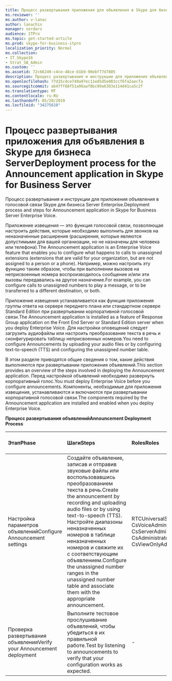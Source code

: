 ```yaml
---
title: Процесс развертывания приложения для объявления в Skype для бизнеса Server
ms.reviewer: ''
ms.author: v-lanac
author: lanachin
manager: serdars
audience: ITPro
ms.topic: get-started-article
ms.prod: skype-for-business-itpro
localization_priority: Normal
ms.collection:
- IT_Skype16
- Strat_SB_Admin
ms.custom: ''
ms.assetid: 72c66249-c4ce-48ce-b1b9-90ebf77d7805
description: Процесс развертывания и инструкции для приложения объявления в голосовой связи Skype для бизнеса Server Enterprise.
ms.openlocfilehash: 77d15c4ce749a97ec11ed5d5e083ccf6fa2aecfa
ms.sourcegitcommit: ab47ff88f51a96aaf8bc99a6303e114d41ca5c2f
ms.translationtype: MT
ms.contentlocale: ru-RU
ms.lasthandoff: 05/20/2019
ms.locfileid: "34275610"
---
```

# <a name="deployment-process-for-the-announcement-application-in-skype-for-business-server"></a><span data-ttu-id="e758e-103">Процесс развертывания приложения для объявления в Skype для бизнеса Server</span><span class="sxs-lookup"><span data-stu-id="e758e-103">Deployment process for the Announcement application in Skype for Business Server</span></span>
 
<span data-ttu-id="e758e-104">Процесс развертывания и инструкции для приложения объявления в голосовой связи Skype для бизнеса Server Enterprise.</span><span class="sxs-lookup"><span data-stu-id="e758e-104">Deployment process and steps for Announcement application in Skype for Business Server Enterprise Voice.</span></span>
  
<span data-ttu-id="e758e-105">Приложение извещения — это функция голосовой связи, позволяющая настроить действия, которые необходимо выполнить для звонков на неназначенные расширения (расширения, которые являются допустимыми для вашей организации, но не назначены для человека или телефона).</span><span class="sxs-lookup"><span data-stu-id="e758e-105">The Announcement application is an Enterprise Voice feature that enables you to configure what happens to calls to unassigned extensions (extensions that are valid for your organization, but are not assigned to a person or a phone).</span></span> <span data-ttu-id="e758e-106">Например, можно настроить эту функцию таким образом, чтобы при выполнении вызовов на неприсвоенные номера воспроизводилось сообщение и/или эти вызовы передавались на другое назначение.</span><span class="sxs-lookup"><span data-stu-id="e758e-106">For example, you can configure calls to unassigned numbers to play a message, or to be transferred to a different destination, or both.</span></span>
  
<span data-ttu-id="e758e-107">Приложение извещения устанавливается как функция приложения группы ответа на сервере переднего плана или стандартном сервере Standard Edition при развертывании корпоративной голосовой связи.</span><span class="sxs-lookup"><span data-stu-id="e758e-107">The Announcement application is installed as a feature of Response Group application on the Front End Server or Standard Edition server when you deploy Enterprise Voice.</span></span> <span data-ttu-id="e758e-108">Для настройки оповещений следует загрузить аудиофайлы или настроить преобразование текста в речь и сконфигурировать таблицу неприсвоенных номеров.</span><span class="sxs-lookup"><span data-stu-id="e758e-108">You need to configure Announcements by uploading your audio files or by configuring text-to-speech (TTS) and configuring the unassigned number table.</span></span>
  
<span data-ttu-id="e758e-109">В этом разделе приводятся общие сведения о том, какие действия выполняются при развертывании приложения объявлений.</span><span class="sxs-lookup"><span data-stu-id="e758e-109">This section provides an overview of the steps involved in deploying the Announcement application.</span></span> <span data-ttu-id="e758e-110">Перед настройкой объявлений необходимо развернуть корпоративный голос.</span><span class="sxs-lookup"><span data-stu-id="e758e-110">You must deploy Enterprise Voice before you configure announcements.</span></span> <span data-ttu-id="e758e-111">Компоненты, необходимые для приложения извещения, устанавливаются и включаются при развертывании корпоративной голосовой связи.</span><span class="sxs-lookup"><span data-stu-id="e758e-111">The components required by the Announcement application are installed and enabled when you deploy Enterprise Voice.</span></span>
  
<span data-ttu-id="e758e-112">**Процесс развертывания объявлений**</span><span class="sxs-lookup"><span data-stu-id="e758e-112">**Announcement Deployment Process**</span></span>

|<span data-ttu-id="e758e-113">**Этап**</span><span class="sxs-lookup"><span data-stu-id="e758e-113">**Phase**</span></span>|<span data-ttu-id="e758e-114">**Шаги**</span><span class="sxs-lookup"><span data-stu-id="e758e-114">**Steps**</span></span>|<span data-ttu-id="e758e-115">**Roles**</span><span class="sxs-lookup"><span data-stu-id="e758e-115">**Roles**</span></span>|<span data-ttu-id="e758e-116">**Документация по развертыванию**</span><span class="sxs-lookup"><span data-stu-id="e758e-116">**Deployment documentation**</span></span>|
|:-----|:-----|:-----|:-----|
|<span data-ttu-id="e758e-117">Настройка параметров объявлений</span><span class="sxs-lookup"><span data-stu-id="e758e-117">Configure Announcement settings</span></span>  <br/> | <span data-ttu-id="e758e-118">Создайте объявление, записав и отправив звуковые файлы или воспользовавшись преобразованием текста в речь.</span><span class="sxs-lookup"><span data-stu-id="e758e-118">Create the announcement by recording and uploading audio files or by using text-to-speech (TTS).</span></span> <br/>  <span data-ttu-id="e758e-119">Настройте диапазоны неназначенных номеров в таблице неназначенных номеров и свяжите их с соответствующим объявлением.</span><span class="sxs-lookup"><span data-stu-id="e758e-119">Configure the unassigned number ranges in the unassigned number table and associate them with the appropriate announcement.</span></span> <br/> |<span data-ttu-id="e758e-120">RTCUniversalServerAdmins</span><span class="sxs-lookup"><span data-stu-id="e758e-120">RTCUniversalServerAdmins</span></span>  <br/> <span data-ttu-id="e758e-121">CsVoiceAdministrator</span><span class="sxs-lookup"><span data-stu-id="e758e-121">CsVoiceAdministrator</span></span>  <br/> <span data-ttu-id="e758e-122">CsServerAdministrator</span><span class="sxs-lookup"><span data-stu-id="e758e-122">CsServerAdministrator</span></span>  <br/> <span data-ttu-id="e758e-123">CsAdministrator</span><span class="sxs-lookup"><span data-stu-id="e758e-123">CsAdministrator</span></span>  <br/> <span data-ttu-id="e758e-124">CsViewOnlyAdministrator</span><span class="sxs-lookup"><span data-stu-id="e758e-124">CsViewOnlyAdministrator</span></span>  <br/> |[<span data-ttu-id="e758e-125">Создание и удаление объявлений в Skype для бизнеса Server</span><span class="sxs-lookup"><span data-stu-id="e758e-125">Create or delete an announcement in Skype for Business Server</span></span>](create-an-announcement.md) <br/> [<span data-ttu-id="e758e-126">Создание и изменение неназначенного диапазона номеров в Skype для бизнеса Server</span><span class="sxs-lookup"><span data-stu-id="e758e-126">Create or modify an unassigned number range in Skype for Business Server</span></span>](create-or-modify-an-unassigned-number-range.md) <br/> |
|<span data-ttu-id="e758e-127">Проверка развертывания объявления</span><span class="sxs-lookup"><span data-stu-id="e758e-127">Verify your Announcement deployment</span></span>  <br/> |<span data-ttu-id="e758e-128">Выполните тестовое прослушивание объявлений, чтобы убедиться в их правильной работе.</span><span class="sxs-lookup"><span data-stu-id="e758e-128">Test by listening to announcements to verify that your configuration works as expected.</span></span>  <br/> |-  <br/> |[<span data-ttu-id="e758e-129">Необязательно Проверка развертывания объявления в Skype для бизнеса</span><span class="sxs-lookup"><span data-stu-id="e758e-129">(Optional) Verify Announcement deployment in Skype for Business</span></span>](optional-verify-announcement-deployment.md) <br/> |
   

